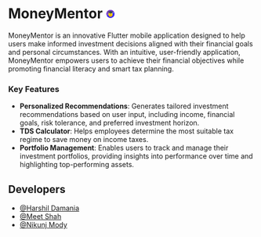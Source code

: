 
# MoneyMentor <img src="assets/images/banners/app_logo_.png" alt="" width="20" />

MoneyMentor is an innovative Flutter mobile application designed to help users make informed investment decisions aligned with their financial goals and personal circumstances. With an intuitive, user-friendly application, MoneyMentor empowers users to achieve their financial objectives while promoting financial literacy and smart tax planning.

### Key Features
- **Personalized Recommendations**: Generates tailored investment recommendations based on user input, including income, financial goals, risk tolerance, and preferred investment horizon.
- **TDS Calculator**: Helps employees determine the most suitable tax regime to save money on income taxes.
- **Portfolio Management**: Enables users to track and manage their investment portfolios, providing insights into performance over time and highlighting top-performing assets.



## Developers

- [@Harshil Damania](https://www.github.com/HarshilD05)
- [@Meet Shah](https://www/github.com/meetshah2112)
- [@Nikunj Mody]()

